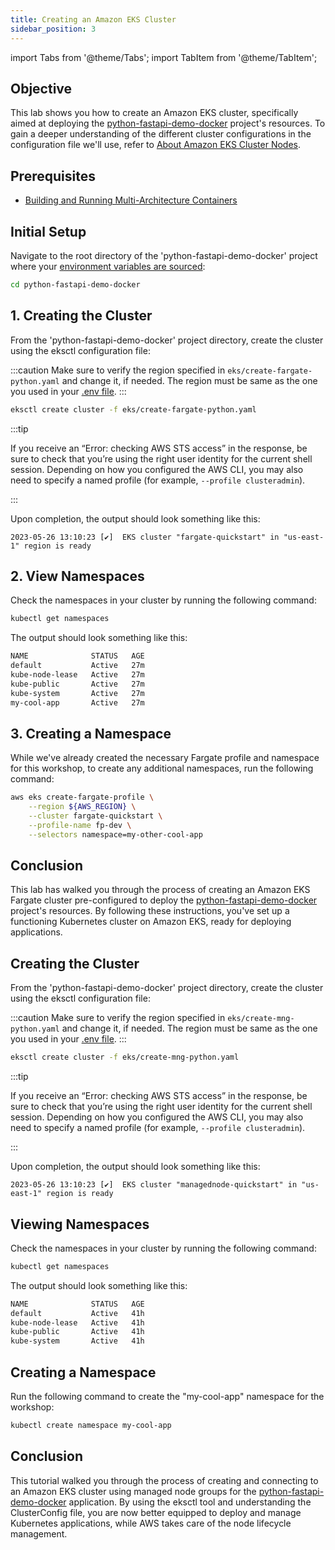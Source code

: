 ```yaml
---
title: Creating an Amazon EKS Cluster
sidebar_position: 3
---
```

import Tabs from '@theme/Tabs';
import TabItem from '@theme/TabItem';

## Objective
This lab shows you how to create an Amazon EKS cluster, specifically aimed at deploying the [python-fastapi-demo-docker](https://github.com/aws-samples/python-fastapi-demo-docker) project's resources. To gain a deeper understanding of the different cluster configurations in the configuration file we'll use, refer to [About Amazon EKS Cluster Nodes](about-cluster.md).

## Prerequisites
- [Building and Running Multi-Architecture Containers](../../containers/python/multiarchitecture-image.md)

## Initial Setup
Navigate to the root directory of the 'python-fastapi-demo-docker' project where your [environment variables are sourced](../../intro/python/environment-setup):
```bash
cd python-fastapi-demo-docker
```

<Tabs>
  <TabItem value="Compute type Fargate" label="Fargate" default>

## 1. Creating the Cluster
From the 'python-fastapi-demo-docker' project directory, create the cluster using the eksctl configuration file:

:::caution
Make sure to verify the region specified in `eks/create-fargate-python.yaml` and change it, if needed. The region must be same as the one you used in your [.env file](../../intro/python/environment-setup#4-creating-the-env-file).
:::

```bash
eksctl create cluster -f eks/create-fargate-python.yaml
```

:::tip

If you receive an “Error: checking AWS STS access” in the response, be sure to check that you’re using the right user identity for the current shell session. Depending on how you configured the AWS CLI, you may also need to specify a named profile (for example, `--profile clusteradmin`).

:::     

Upon completion, the output should look something like this:

```
2023-05-26 13:10:23 [✔]  EKS cluster "fargate-quickstart" in "us-east-1" region is ready
```

## 2. View Namespaces
Check the namespaces in your cluster by running the following command:
```bash
kubectl get namespaces
```
The output should look something like this:
```bash
NAME              STATUS   AGE
default           Active   27m
kube-node-lease   Active   27m
kube-public       Active   27m
kube-system       Active   27m
my-cool-app       Active   27m
```

## 3. Creating a Namespace
While we've already created the necessary Fargate profile and namespace for this workshop, to create any additional namespaces, run the following command:
```bash
aws eks create-fargate-profile \
    --region ${AWS_REGION} \
    --cluster fargate-quickstart \
    --profile-name fp-dev \
    --selectors namespace=my-other-cool-app
```

## Conclusion
This lab has walked you through the process of creating an Amazon EKS Fargate cluster pre-configured to deploy the [python-fastapi-demo-docker](https://github.com/aws-samples/python-fastapi-demo-docker) project's resources. By following these instructions, you've set up a functioning Kubernetes cluster on Amazon EKS, ready for deploying applications.
  </TabItem>
    <TabItem value="Compute type Managed node group(EC2)" label="Managed Node Groups (EC2)" default>

## Creating the Cluster
From the 'python-fastapi-demo-docker' project directory, create the cluster using the eksctl configuration file:

:::caution
Make sure to verify the region specified in `eks/create-mng-python.yaml` and change it, if needed. The region must be same as the one you used in your [.env file](../../intro/python/environment-setup#4-creating-the-env-file).
:::

```bash
eksctl create cluster -f eks/create-mng-python.yaml
```

:::tip

If you receive an “Error: checking AWS STS access” in the response, be sure to check that you’re using the right user identity for the current shell session. Depending on how you configured the AWS CLI, you may also need to specify a named profile (for example, `--profile clusteradmin`).

:::  

Upon completion, the output should look something like this:
```
2023-05-26 13:10:23 [✔]  EKS cluster "managednode-quickstart" in "us-east-1" region is ready
```

## Viewing Namespaces
Check the namespaces in your cluster by running the following command:
```bash
kubectl get namespaces
```
The output should look something like this:
```bash
NAME              STATUS   AGE
default           Active   41h
kube-node-lease   Active   41h
kube-public       Active   41h
kube-system       Active   41h
```

## Creating a Namespace
Run the following command to create the "my-cool-app" namespace for the workshop:
```bash
kubectl create namespace my-cool-app
```

## Conclusion
This tutorial walked you through the process of creating and connecting to an Amazon EKS cluster using managed node groups for the [python-fastapi-demo-docker](https://github.com/aws-samples/python-fastapi-demo-docker) application. By using the eksctl tool and understanding the ClusterConfig file, you are now better equipped to deploy and manage Kubernetes applications, while AWS takes care of the node lifecycle management.
  </TabItem>
</Tabs>